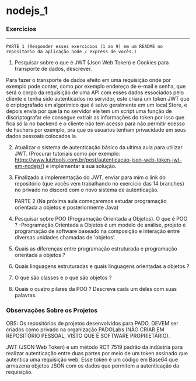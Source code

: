 # nodejs_1
### Exercícios
---

    PARTE 1 (Responder esses exercicios (1 ao 9) em um README no repositório da aplicação node / express de vocês.)

1. Pesquisar sobre o que é JWT (Json Web Token) e Cookies para transporte de dados, descrever.

 Para fazer o transporte de dados efeito em uma requisição onde por exemplo pode conter, como por exemplo endereço de e-mail e senha, que será o corpo da requisição de uma API com esses dados essociados pelo cliente e tenha sido autenticados no servidor, este  criará um token JWT que é criptografado em algorimico que é salvo geralmente em um local Store, e depois envia por que la no servidor ele tem um script uma função de discriptografar ele consegue extrair as informações do token por isso que fica só la no backend e o cliente não tem acesso para não permitir ecesso de hachers por exemplo, pra que os usuarios tenham privacidade em seus dados pessoais colocados la.

2. Atualizar o sistema de autenticação básico da ultima aula para utilizar JWT. (Procurar tutoriais como por exemplo: https://www.luiztools.com.br/post/autenticacao-json-web-token-jwt-em-nodejs/) e implementar a sua solução.


3. Finalizado a implementação do JWT, enviar para mim o link do repositório (que vocês vem trabalhando no exercicio das 14 branches) no privado no discord com o novo sistema de autenticação.

    PARTE 2 (Na próxima aula começaremos estudar programação orientada a objetos e posteriormente Java)

4. Pesquisar sobre POO (Programação Orientada a Objetos). O que é POO ?
-Programação Orientada a Objetos é um modelo de análise, projeto e programação de software baseado na composição e interação entre diversas unidades chamadas de 'objetos'.
6. Quais as diferenças entre programação estruturada e programação orientada a objetos ?

7. Quais linguagens estruturadas e quais linguagens orientadas a objetos ?
8. O que são classes e o que são objetos ?
9. Quais o quatro pilares da POO ? Descreva cada um deles com suas palavras. 

### Observações Sobre os Projetos
OBS: Os repositórios de projetos desenvolvidos para PADO, DEVEM ser criados como privado na organização PADOLabs (NÃO CRIAR EM REPOSITÓRIO PESSOAL, VISTO QUE É SOFTWARE PROPRIETÁRIO).



JWT (JSON Web Token) é um método RCT 7519 padrão da indústria para realizar autenticação entre duas partes por meio de um token assinado que autentica uma requisição web. Esse token é um código em Base64 que armazena objetos JSON com os dados que permitem a autenticação da requisição.